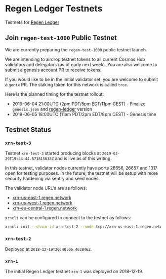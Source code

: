 # Regen Ledger Testnets

Testnets for [Regen Ledger](https://github.com/regen-network/regen-ledger)

## Join `regen-test-1000` Public Testnet

We are currently preparing the `regen-test-1000` public testnet launch.

We are intending to airdrop testnet tokens to all current Cosmos Hub validators
and delegators (as of early next week). You are also welcome to submit a genesis
account PR to receive tokens.

If you would like to be in the initial validator set, you are welcome to submit
a `gentx` PR. The staking token for this network is called `tree`.

Here is the planned timing for the testnet rollout:
- 2019-06-04 21:00UTC (2pm PDT/5pm EDT/11pm CEST) - Finalize `genesis.json` and  [regen-ledger](https://github.com/regen-network/regen-ledger) version
- 2019-06-05 18:00UTC (11am PDT/2pm EDT/8pm CEST) - Genesis time

## Testnet Status

### `xrn-test-3`

Testnet `xrn-test-3` started producing blocks at `2019-03-29T19:44:44.571815638Z` and is live as of this writing.

In this testnet, validator nodes currently have ports 26656, 26657 and 1317 open for testing purposes. In the future,
the testnet will be setup with more security hardening via sentry and seed nodes.

The validator node URL's are as follows:

* [xrn-us-east-1.regen.network](http://xrn-us-east-1.regen.network:26657)
* [xrn-us-west-1.regen.network](http://xrn-us-west-1.regen.network:26657)
* [xrn-eu-central-1.regen.network](http://xrn-eu-central-1.regen.network:26657)

`xrncli` can be configured to connect to the testnet as follows:

```sh
xrncli init --chain-id xrn-test-2 --node tcp://xrn-us-east-1.regen.network:26657
```

### `xrn-test-2`

Deployed at `2018-12-19T20:40:06.463846Z`.

### `xrn-1`

The initial Regen Ledger testnet `xrn-1` was deployed on 2018-12-19.

```
